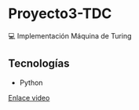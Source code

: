 # Proyecto3-TDC
💻 Implementación Máquina de Turing
## Tecnologías
- Python

[Enlace video](https://youtu.be/fqYbZ-YgdVc)
